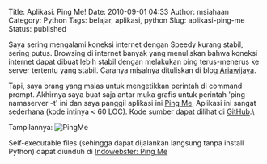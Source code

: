 Title: Aplikasi: Ping Me!
Date: 2010-09-01 04:33
Author: msiahaan
Category: Python
Tags: belajar, aplikasi, python
Slug: aplikasi-ping-me
Status: published

Saya sering mengalami koneksi internet dengan Speedy kurang stabil, sering putus. Browsing di internet banyak yang menuliskan bahwa koneksi internet dapat dibuat lebih stabil dengan melakukan ping terus-menerus ke server tertentu yang stabil. Caranya misalnya dituliskan di blog [Ariawijaya](http://ariawijaya.com/2009/09/22/koneksi-internet-kurang-stabil-di-%E2%80%98ping%E2%80%99-aja/).

Tapi, saya orang yang malas untuk mengetikkan perintah di command prompt. Akhirnya saya buat saja antar muka grafis untuk perintah 'ping namaserver -t' ini dan saya panggil aplikasi ini [Ping Me](http://github.com/msiahaan/pingme). Aplikasi ini sangat sederhana (kode intinya < 60 LOC). Kode sumber dapat dilihat di [GitHub](http://github.com/msiahaan/pingme).\

Tampilannya:
![PingMe][ping_me]

[ping_me]: http://4.bp.blogspot.com/__JFl2idarik/TH10_kkGnhI/AAAAAAAAAJQ/ob170ySi8Uc/s1600/pingme.png

Self-executable files (sehingga dapat dijalankan langsung tanpa install Python) dapat diunduh di [Indowebster: Ping Me](http://www.indowebster.com/PingMe_01.html)

